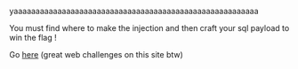 yaaaaaaaaaaaaaaaaaaaaaaaaaaaaaaaaaaaaaaaaaaaaaaaaaaaaaaaa

You must find where to make the injection and then craft your sql payload to win the flag !

Go [here](https://websec.fr/level01/index.php)
(great web challenges on this site btw)

